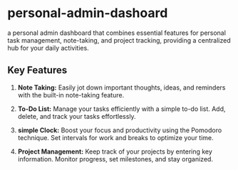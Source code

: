 # personal-admin-dashoard
a personal admin dashboard that  combines essential features for personal task management, note-taking, and project tracking, providing a centralized hub for your daily activities.
## Key Features

1. **Note Taking:** Easily jot down important thoughts, ideas, and reminders with the built-in note-taking feature.

2. **To-Do List:** Manage your tasks efficiently with a simple to-do list. Add, delete, and track your tasks effortlessly.

3. **simple Clock:** Boost your focus and productivity using the Pomodoro technique. Set intervals for work and breaks to optimize your time.

4. **Project Management:** Keep track of your projects by entering key information. Monitor progress, set milestones, and stay organized.

